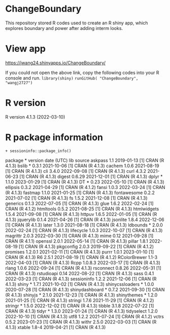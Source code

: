 # ChangeBoundary
This repository stored R codes used to create an R shiny app, which explores boundary and power after adding interm looks.
 
# View app
https://jwang24.shinyapps.io/ChangeBoundary/

If you could not open the above link, copy the following codes into your R console and run.
`library(shiny)`
`runGitHub( "ChangeBoundary", "wangj2727")`

# R version
R version 4.1.3 (2022-03-10)

# R package information
    + sessioninfo::package_info()
 package         * version date (UTC) lib source
 askpass           1.1     2019-01-13 [1] CRAN (R 4.1.3)
 bslib           * 0.3.1   2021-10-06 [1] CRAN (R 4.1.3)
 cachem            1.0.6   2021-08-19 [1] CRAN (R 4.1.3)
 cli               3.4.0   2022-09-08 [1] CRAN (R 4.1.3)
 curl              4.3.2   2021-06-23 [1] CRAN (R 4.1.3)
 digest            0.6.29  2021-12-01 [1] CRAN (R 4.1.3)
 dplyr           * 1.1.0   2023-01-29 [1] CRAN (R 4.1.3)
 DT              * 0.23    2022-05-10 [1] CRAN (R 4.1.3)
 ellipsis          0.3.2   2021-04-29 [1] CRAN (R 4.1.2)
 fansi             1.0.3   2022-03-24 [1] CRAN (R 4.1.3)
 fastmap           1.1.0   2021-01-25 [1] CRAN (R 4.1.3)
 fontawesome       0.2.2   2021-07-02 [1] CRAN (R 4.1.3)
 fs                1.5.2   2021-12-08 [1] CRAN (R 4.1.3)
 generics          0.1.3   2022-07-05 [1] CRAN (R 4.1.3)
 glue              1.6.2   2022-02-24 [1] CRAN (R 4.1.2)
 htmltools         0.5.2   2021-08-25 [1] CRAN (R 4.1.3)
 htmlwidgets       1.5.4   2021-09-08 [1] CRAN (R 4.1.3)
 httpuv            1.6.5   2022-01-05 [1] CRAN (R 4.1.3)
 jquerylib         0.1.4   2021-04-26 [1] CRAN (R 4.1.3)
 jsonlite          1.8.4   2022-12-06 [1] CRAN (R 4.1.3)
 later             1.3.0   2021-08-18 [1] CRAN (R 4.1.3)
 ldbounds        * 2.0.0   2022-02-24 [1] CRAN (R 4.1.3)
 lifecycle         1.0.3   2022-10-07 [1] CRAN (R 4.1.3)
 magrittr          2.0.3   2022-03-30 [1] CRAN (R 4.1.3)
 mime              0.12    2021-09-28 [1] CRAN (R 4.1.1)
 openssl           2.0.1   2022-05-14 [1] CRAN (R 4.1.3)
 pillar            1.8.1   2022-08-19 [1] CRAN (R 4.1.3)
 pkgconfig         2.0.3   2019-09-22 [1] CRAN (R 4.1.2)
 promises          1.2.0.1 2021-02-11 [1] CRAN (R 4.1.3)
 purrr             1.0.1   2023-01-10 [1] CRAN (R 4.1.3)
 R6                2.5.1   2021-08-19 [1] CRAN (R 4.1.2)
 RColorBrewer      1.1-3   2022-04-03 [1] CRAN (R 4.1.3)
 Rcpp              1.0.8.3 2022-03-17 [1] CRAN (R 4.1.3)
 rlang             1.0.6   2022-09-24 [1] CRAN (R 4.1.3)
 rsconnect         0.8.26  2022-05-31 [1] CRAN (R 4.1.3)
 rstudioapi        0.14    2022-08-22 [1] CRAN (R 4.1.3)
 sass              0.4.1   2022-03-23 [1] CRAN (R 4.1.3)
 sessioninfo       1.2.2   2021-12-06 [1] CRAN (R 4.1.3)
 shiny           * 1.7.1   2021-10-02 [1] CRAN (R 4.1.3)
 shinycssloaders * 1.0.0   2020-07-28 [1] CRAN (R 4.1.3)
 shinydashboard  * 0.7.2   2021-09-30 [1] CRAN (R 4.1.3)
 shinyjs         * 2.1.0   2021-12-23 [1] CRAN (R 4.1.3)
 shinythemes     * 1.2.0   2021-01-25 [1] CRAN (R 4.1.3)
 stringi           1.7.6   2021-11-29 [1] CRAN (R 4.1.2)
 stringr         * 1.5.0   2022-12-02 [1] CRAN (R 4.1.3)
 tibble            3.1.8   2022-07-22 [1] CRAN (R 4.1.3)
 tidyr           * 1.3.0   2023-01-24 [1] CRAN (R 4.1.3)
 tidyselect        1.2.0   2022-10-10 [1] CRAN (R 4.1.3)
 utf8              1.2.2   2021-07-24 [1] CRAN (R 4.1.2)
 vctrs             0.5.2   2023-01-23 [1] CRAN (R 4.1.3)
 withr             2.5.0   2022-03-03 [1] CRAN (R 4.1.3)
 xtable            1.8-4   2019-04-21 [1] CRAN (R 4.1.3)